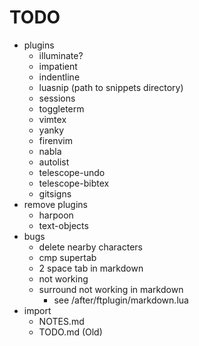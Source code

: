 # TODO

- plugins
  - illuminate?
  - impatient
  - indentline
  - luasnip (path to snippets directory)
  - sessions
  - toggleterm
  - vimtex
  - yanky
  - firenvim
  - nabla
  - autolist
  - telescope-undo
  - telescope-bibtex
  - gitsigns
- remove plugins
  - harpoon
  - text-objects
- bugs
  - delete nearby characters
  - cmp supertab
  - 2 space tab in markdown
  - <S-k> not working
  - surround not working in markdown
    - see /after/ftplugin/markdown.lua
- import
  - NOTES.md
  - TODO.md (Old)
